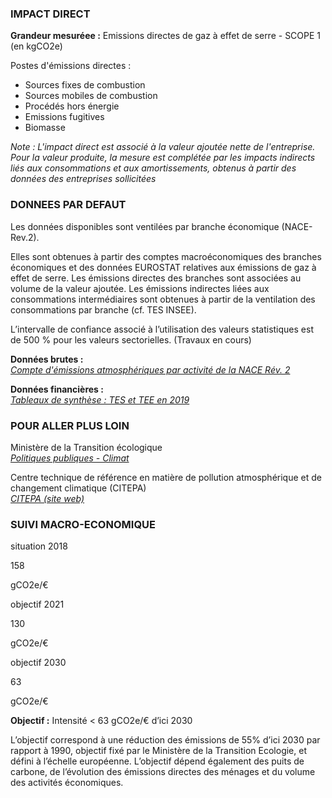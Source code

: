 ### IMPACT DIRECT

**Grandeur mesuréee :** Emissions directes de gaz à effet de serre - SCOPE 1 (en kgCO2e)

Postes d'émissions directes :  
* Sources fixes de combustion
* Sources mobiles de combustion
* Procédés hors énergie
* Emissions fugitives
* Biomasse

*Note : L'impact direct est associé à la valeur ajoutée nette de l'entreprise. Pour la valeur produite, la mesure est complétée par les impacts indirects liés aux consommations et aux amortissements, obtenus à partir des données des entreprises sollicitées*

### DONNEES PAR DEFAUT

Les données disponibles sont ventilées par branche économique (NACE-Rev.2).

Elles sont obtenues à partir des comptes macroéconomiques des branches économiques et des données EUROSTAT relatives aux émissions de gaz à effet de serre. Les émissions directes des branches sont associées au volume de la valeur ajoutée. Les émissions indirectes liées aux consommations intermédiaires sont obtenues à partir de la ventilation des consommations par branche (cf. TES INSEE).

L’intervalle de confiance associé à l’utilisation des valeurs statistiques est de 500 % pour les valeurs sectorielles. (Travaux en cours)

**Données brutes :**  
[*Compte d'émissions atmosphériques par activité de la NACE Rév. 2*](https://appsso.eurostat.ec.europa.eu/nui/show.do?dataset=env_ac_ainah_r2&lang=fr)

**Données financières :**  
[*Tableaux de synthèse : TES et TEE en 2019*](https://www.insee.fr/fr/statistiques/4494213)

### POUR ALLER PLUS LOIN

Ministère de la Transition écologique  
[*Politiques publiques - Climat*](https://www.ecologie.gouv.fr/politiques/climat)

Centre technique de référence en matière de pollution atmosphérique et de changement climatique (CITEPA)  
[*CITEPA (site web)*](https://www.citepa.org/fr/)

### SUIVI MACRO-ECONOMIQUE

<div class="references-blocks">
    <div id="block-1">
    <p id="titre-block">situation 2018</p>
    <p id="value-block">158</p>
    <p id="unit-block">gCO2e/€</p>
    </div>
    <div id="block-2">
    <p id="titre-block">objectif 2021</p>
    <p id="value-block">130</p>
    <p id="unit-block">gCO2e/€</p>
    </div>
    <div id="block-3">
    <p id="titre-block">objectif 2030</p>
    <p id="value-block">63</p>
    <p id="unit-block">gCO2e/€</p>
    </div>
</div>

**Objectif :** Intensité < 63 gCO2e/€ d’ici 2030 

L’objectif correspond à une réduction des émissions de 55% d’ici 2030 par rapport à 1990, objectif fixé par le Ministère de la Transition Ecologie, et défini à l’échelle européenne. L’objectif dépend également des puits de carbone, de l’évolution des émissions directes des ménages et du volume des activités économiques.
